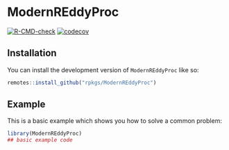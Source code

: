 # ModernREddyProc

<!-- badges: start -->
[![R-CMD-check](https://github.com/rpkgs/ModernREddyProc/actions/workflows/R-CMD-check.yaml/badge.svg)](https://github.com/rpkgs/ModernREddyProc/actions/workflows/R-CMD-check.yaml)
[![codecov](https://codecov.io/gh/rpkgs/ModernREddyProc/branch/master/graph/badge.svg)](https://app.codecov.io/gh/rpkgs/ModernREddyProc)
<!-- [![CRAN](http://www.r-pkg.org/badges/version/ModernREddyProc)](https://cran.r-project.org/package=ModernREddyProc) -->
<!-- [![total](http://cranlogs.r-pkg.org/badges/grand-total/ModernREddyProc)](https://www.rpackages.io/package/ModernREddyProc) -->
<!-- [![monthly](http://cranlogs.r-pkg.org/badges/ModernREddyProc)](https://www.rpackages.io/package/ModernREddyProc) -->
<!-- badges: end -->

## Installation

You can install the development version of `ModernREddyProc` like so:

``` r
remotes::install_github("rpkgs/ModernREddyProc")
```

## Example

This is a basic example which shows you how to solve a common problem:

``` r
library(ModernREddyProc)
## basic example code
```
